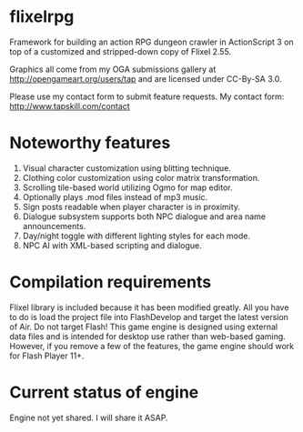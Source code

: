 flixelrpg
=========

Framework for building an action RPG dungeon crawler in ActionScript 3 on top of a customized and stripped-down copy of Flixel 2.55.

Graphics all come from my OGA submissions gallery at http://opengameart.org/users/tap and are licensed under CC-By-SA 3.0.

Please use my contact form to submit feature requests.  My contact form: http://www.tapskill.com/contact

Noteworthy features
=========
1. Visual character customization using blitting technique.
2. Clothing color customization using color matrix transformation.
3. Scrolling tile-based world utilizing Ogmo for map editor.
4. Optionally plays .mod files instead of mp3 music.
5. Sign posts readable when player character is in proximity.
6. Dialogue subsystem supports both NPC dialogue and area name announcements.
7. Day/night toggle with different lighting styles for each mode.
6. NPC AI with XML-based scripting and dialogue.

Compilation requirements
=========
Flixel library is included because it has been modified greatly.  All you have to do is load the project file into FlashDevelop and target the latest version of Air.  Do not target Flash!  This game engine is designed using external data files and is intended for desktop use rather than web-based gaming.  However, if you remove a few of the features, the game engine should work for Flash Player 11+.

Current status of engine
=========
Engine not yet shared.  I will share it ASAP.

